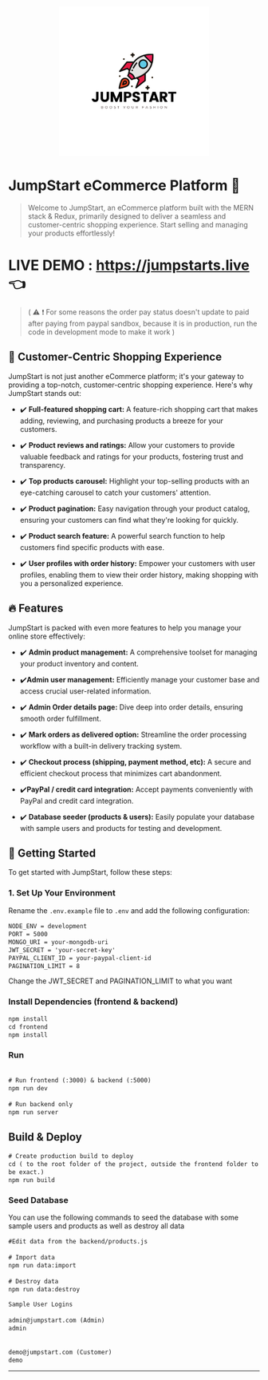 <p align="center">
  <img src="logo-readme.png" alt="JumpStart eCommerce" width="300">
</p>

# JumpStart eCommerce Platform  🚀

> Welcome to JumpStart, an eCommerce platform built with the MERN stack & Redux, primarily designed to deliver a seamless and customer-centric shopping experience. Start selling and managing your products effortlessly!
>
# LIVE DEMO : https://jumpstarts.live 👈 
> ( ⚠️ ❗ For some reasons the order pay status doesn't update to paid after paying from paypal sandbox, because it is in production, run the code in development mode to make it work  )

## 🌟 Customer-Centric Shopping Experience

JumpStart is not just another eCommerce platform; it's your gateway to providing a top-notch, customer-centric shopping experience. Here's why JumpStart stands out:

- ✔️ **Full-featured shopping cart:** A feature-rich shopping cart that makes adding, reviewing, and purchasing products a breeze for your customers.

- ✔️ **Product reviews and ratings:** Allow your customers to provide valuable feedback and ratings for your products, fostering trust and transparency.

- ✔️ **Top products carousel:** Highlight your top-selling products with an eye-catching carousel to catch your customers' attention.

- ✔️ **Product pagination:** Easy navigation through your product catalog, ensuring your customers can find what they're looking for quickly.

- ✔️ **Product search feature:** A powerful search function to help customers find specific products with ease.

- ✔️ **User profiles with order history:** Empower your customers with user profiles, enabling them to view their order history, making shopping with you a personalized experience.

## 🔥 Features

JumpStart is packed with even more features to help you manage your online store effectively:

- ✔️ **Admin product management:** A comprehensive toolset for managing your product inventory and content.

- ✔️**Admin user management:** Efficiently manage your customer base and access crucial user-related information.

- ✔️ **Admin Order details page:** Dive deep into order details, ensuring smooth order fulfillment.

- ✔️ **Mark orders as delivered option:** Streamline the order processing workflow with a built-in delivery tracking system.

- ✔️ **Checkout process (shipping, payment method, etc):** A secure and efficient checkout process that minimizes cart abandonment.

- ✔️**PayPal / credit card integration:** Accept payments conveniently with PayPal and credit card integration.

- ✔️ **Database seeder (products & users):** Easily populate your database with sample users and products for testing and development.

## 🚀 Getting Started

To get started with JumpStart, follow these steps:

### 1. Set Up Your Environment

Rename the `.env.example` file to `.env` and add the following configuration:

```env
NODE_ENV = development
PORT = 5000
MONGO_URI = your-mongodb-uri
JWT_SECRET = 'your-secret-key'
PAYPAL_CLIENT_ID = your-paypal-client-id
PAGINATION_LIMIT = 8

```

Change the JWT_SECRET and PAGINATION_LIMIT to what you want

### Install Dependencies (frontend & backend)

```
npm install
cd frontend
npm install
```

### Run

```

# Run frontend (:3000) & backend (:5000)
npm run dev

# Run backend only
npm run server
```

## Build & Deploy

```
# Create production build to deploy
cd ( to the root folder of the project, outside the frontend folder to be exact.)
npm run build
```

### Seed Database

You can use the following commands to seed the database with some sample users and products as well as destroy all data

```
#Edit data from the backend/products.js

# Import data
npm run data:import

# Destroy data
npm run data:destroy
```

```
Sample User Logins

admin@jumpstart.com (Admin)
admin


demo@jumpstart.com (Customer)
demo
```

---

